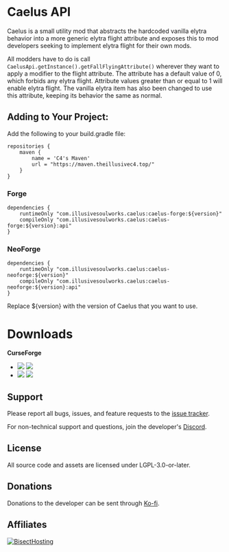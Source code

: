 # Caelus API

Caelus is a small utility mod that abstracts the hardcoded vanilla elytra behavior into a more generic elytra flight attribute and exposes this to mod developers seeking to implement elytra flight for their own mods.

All modders have to do is call `CaelusApi.getInstance().getFallFlyingAttribute()` wherever they want to apply a modifier to the flight attribute. The attribute has a default value of 0, which forbids any elytra flight. Attribute values greater than or equal to 1 will enable elytra flight. The vanilla elytra item has also been changed to use this attribute, keeping its behavior the same as normal.

## Adding to Your Project:

Add the following to your build.gradle file:
```
repositories {
    maven {
        name = 'C4's Maven'
        url = "https://maven.theillusivec4.top/"
    }
}
```

### Forge
```
dependencies {
    runtimeOnly "com.illusivesoulworks.caelus:caelus-forge:${version}"
    compileOnly "com.illusivesoulworks.caelus:caelus-forge:${version}:api"
}
```

### NeoForge
```
dependencies {
    runtimeOnly "com.illusivesoulworks.caelus:caelus-neoforge:${version}"
    compileOnly "com.illusivesoulworks.caelus:caelus-neoforge:${version}:api"
}
```

Replace ${version} with the version of Caelus that you want to use.

# Downloads

**CurseForge**

- [![](http://cf.way2muchnoise.eu/short_caelus_downloads%20on%20Forge.svg)](https://www.curseforge.com/minecraft/mc-mods/caelus/files) [![](http://cf.way2muchnoise.eu/versions/caelus.svg)](https://www.curseforge.com/minecraft/mc-mods/caelus)
- [![](http://cf.way2muchnoise.eu/short_caelus-fabric_downloads%20on%20Fabric.svg)](https://www.curseforge.com/minecraft/mc-mods/caelus-fabric/files) [![](http://cf.way2muchnoise.eu/versions/caelus-fabric.svg)](https://www.curseforge.com/minecraft/mc-mods/caelus-fabric)

## Support

Please report all bugs, issues, and feature requests to the [issue tracker](https://github.com/TheIllusiveC4/Caelus/issues).

For non-technical support and questions, join the developer's [Discord](https://discord.gg/JWgrdwt).

## License

All source code and assets are licensed under LGPL-3.0-or-later.

## Donations

Donations to the developer can be sent through [Ko-fi](https://ko-fi.com/C0C1NL4O).

## Affiliates

[![BisectHosting](https://i.ibb.co/1G4QPdc/bh-illusive.png)](https://bisecthosting.com/illusive)
